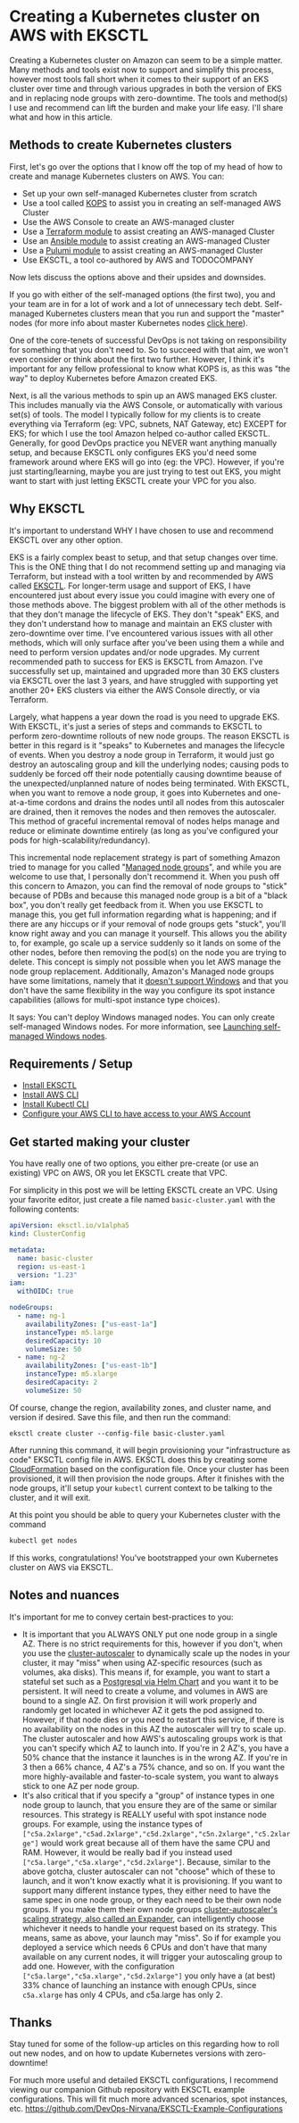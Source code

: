 # Creating a Kubernetes cluster on AWS with EKSCTL

Creating a Kubernetes cluster on Amazon can seem to be a simple matter. Many methods and tools exist now to support and simplify this process, however most tools fall short when it comes to their support of an EKS cluster over time and through various upgrades in both the version of EKS and in replacing node groups with zero-downtime.  The tools and method(s) I use and recommend can lift the burden and make your life easy. I'll share what and how in this article.

## Methods to create Kubernetes clusters

First, let's go over the options that I know off the top of my head of how to create and manage Kubernetes clusters on AWS.
You can:

* Set up your own self-managed Kubernetes cluster from scratch
* Use a tool called [KOPS](#TODO) to assist you in creating an self-managed AWS Cluster
* Use the AWS Console to create an AWS-managed cluster
* Use a [Terraform module](#TODO) to assist creating an AWS-managed Cluster
* Use an [Ansible module](#TODO) to assist creating an AWS-managed Cluster
* Use a [Pulumi module](#TODO) to assist creating an AWS-managed Cluster
* Use EKSCTL, a tool co-authored by AWS and TODOCOMPANY

Now lets discuss the options above and their upsides and downsides.

If you go with either of the self-managed options (the first two), you and your team are in for a lot of work and a lot of unnecessary tech debt. Self-managed Kubernetes clusters mean that you run and support the "master" nodes (for more info about master Kubernetes nodes [click here](#TODO)).

One of the core-tenets of successful DevOps is not taking on responsibility for something that you don't need to. So to succeed with that aim, we won't even consider or think about the first two further. However, I think it's important for any fellow professional to know what KOPS is, as this was "the way" to deploy Kubernetes before Amazon created EKS.

Next, is all the various methods to spin up an AWS managed EKS cluster. This includes manually via the AWS Console, or automatically with various set(s) of tools. The model I typically follow for my clients is to create everything via Terraform (eg: VPC, subnets, NAT Gateway, etc) EXCEPT for EKS; for which I use the tool Amazon helped co-author called EKSCTL. Generally, for good DevOps practice you NEVER want anything manually setup, and because EKSCTL only configures EKS you'd need some framework around where EKS will go into (eg: the VPC). However, if you're just starting/learning, maybe you are just trying to test out EKS, you might want to start with just letting EKSCTL create your VPC for you also.

## Why EKSCTL

It's important to understand WHY I have chosen to use and recommend EKSCTL over any other option.

EKS is a fairly complex beast to setup, and that setup changes over time. This is the ONE thing that I do not recommend setting up and managing via Terraform, but instead with a tool written by and recommended by AWS called [EKSCTL](https://eksctl.io/).  For longer-term usage and support of EKS, I have encountered just about every issue you could imagine with every one of those methods above. The biggest problem with all of the other methods is that they don't manage the lifecycle of EKS. They don't "speak" EKS, and they don't understand how to manage and maintain an EKS cluster with zero-downtime over time. I've encountered various issues with all other methods, <!-- such as? examples of the issues written in terms people may search will increase relevance of this article --> which will only surface after you've been using them a while and need to perform version updates and/or node upgrades. My current recommended path to success for EKS is EKSCTL from Amazon. I've successfully set up, maintained and upgraded more than 30 EKS clusters via EKSCTL over the last 3 <!--(YEAR DATE ME)--> years, and have struggled with supporting yet another 20+ EKS clusters via either the AWS Console directly, or via Terraform.

Largely, what happens a year down the road is you need to upgrade EKS. With EKSCTL, it's just a series of steps and commands to EKSCTL to perform zero-downtime rollouts of new node groups. The reason EKSCTL is better in this regard is it "speaks" to Kubernetes and manages the lifecycle of events. When you destroy a node group in Terraform, it would just go destroy an autoscaling group and kill the underlying nodes; causing pods to suddenly be forced off their node potentially causing downtime beause of the unexpected/unplanned nature of nodes being terminated. With EKSCTL, when you want to remove a node group, it goes into Kubernetes and one-at-a-time cordons and drains the nodes <!--(explain what this is)--> until all nodes from this autoscaler are drained, then it removes the nodes and then removes the autoscaler. This method of graceful incremental removal of nodes helps manage and reduce or eliminate downtime entirely (as long as you've configured your pods for high-scalability/redundancy).

This incremental node replacement strategy is part of something Amazon tried to manage for you called "[Managed node groups](https://docs.aws.amazon.com/eks/latest/userguide/managed-node-groups.html)", and while you are welcome to use that, I personally don't recommend it. When you push off this concern to Amazon, you can find the removal of node groups to "stick" because of PDBs <!--(explain)--> and because this managed node group is a bit of a "black box", you don't really get feedback from it. When you use EKSCTL to manage this, you get full information regarding what is happening; and if there are any hiccups or if your removal of node groups gets "stuck", you'll know right away and you can manage it yourself. This allows you the ability to, for example, go scale up a service suddenly so it lands on some of the other nodes, before then removing the pod(s) on the node you are trying to delete. This concept is simply not possible when you let AWS manage the node group replacement. Additionally, Amazon's Managed node groups have some limitations, namely that it [doesn't support Windows](https://docs.aws.amazon.com/eks/latest/userguide/windows-support.html) and that you don't have the same flexibility in the way you configure its spot instance capabilities (allows for multi-spot instance type choices).

It says:
You can't deploy Windows managed nodes. You can only create self-managed Windows nodes. For more information, see [Launching self-managed Windows nodes](https://docs.aws.amazon.com/eks/latest/userguide/launch-windows-workers.html).


## Requirements / Setup

- [Install EKSCTL](https://docs.aws.amazon.com/eks/latest/userguide/eksctl.html)
- [Install AWS CLI](https://docs.aws.amazon.com/cli/latest/userguide/getting-started-install.html)
- [Install Kubectl CLI](https://kubernetes.io/docs/tasks/tools/)
- [Configure your AWS CLI to have access to your AWS Account](https://docs.aws.amazon.com/cli/latest/userguide/cli-configure-quickstart.html#cli-configure-quickstart-config)

## Get started making your cluster

You have really one of two options, you either pre-create (or use an existing) VPC on AWS, OR you let EKSCTL create that VPC.

For simplicity in this post we will be letting EKSCTL create an VPC. Using your favorite editor, just create a file named `basic-cluster.yaml` with the following contents:

```yaml
apiVersion: eksctl.io/v1alpha5
kind: ClusterConfig

metadata:
  name: basic-cluster
  region: us-east-1
  version: "1.23"
iam:
  withOIDC: true

nodeGroups:
  - name: ng-1
    availabilityZones: ["us-east-1a"]
    instanceType: m5.large
    desiredCapacity: 10
    volumeSize: 50
  - name: ng-2
    availabilityZones: ["us-east-1b"]
    instanceType: m5.xlarge
    desiredCapacity: 2
    volumeSize: 50
```

Of course, change the region, availability zones, and cluster name, and version if desired. Save this file, and then run the command:

```
eksctl create cluster --config-file basic-cluster.yaml
```

After running this command, it will begin provisioning your "infrastructure as code" EKSCTL config file in AWS. EKSCTL does this by creating some [CloudFormation](https://docs.aws.amazon.com/AWSCloudFormation/latest/UserGuide/Welcome.html) based on the configuration file. Once your cluster has been provisioned, it will then provision the node groups. After it finishes with the node groups, it'll setup your `kubectl` current context to be talking to the cluster, and it will exit.

At this point you should be able to query your Kubernetes cluster with the command

```bash
kubectl get nodes
```

If this works, congratulations! You've bootstrapped your own Kubernetes cluster on AWS via EKSCTL.


## Notes and nuances

It's important for me to convey certain best-practices to you:

- It is important that you ALWAYS ONLY put one node group in a single AZ. There is no strict requirements for this, however if you don't, when you use the [cluster-autoscaler](https://github.com/kubernetes/autoscaler/tree/master/cluster-autoscaler) to dynamically scale up the nodes in your cluster, it may "miss" when using AZ-specific resources (such as volumes, aka disks). This means if, for example, you want to start a stateful set such as a [Postgresql via Helm Chart](https://artifacthub.io/packages/helm/bitnami/postgresql) and you want it to be persistent. It will need to create a volume, and volumes in AWS are bound to a single AZ.  On first provision it will work properly and randomly get located in whichever AZ it gets the pod assigned to. However, if that node dies or you need to restart this service, if there is no availability on the nodes in this AZ the autoscaler will try to scale up. The cluster autoscaler and how AWS's autoscaling groups work is that you can't specify which AZ to launch into. If you're in 2 AZ's, you have a 50% chance that the instance it launches is in the wrong AZ. If you're in 3 then a 66% chance, 4 AZ's a 75% chance, and so on. If you want the more highly-available and faster-to-scale system, you want to always stick to one AZ per node group.
- It's also critical that if you specify a "group" of instance types in one node group to launch, that you ensure they are of the same or similar resources. This strategy is REALLY useful with spot instance node groups. For example, using the instance types of `["c5a.2xlarge","c5ad.2xlarge","c5d.2xlarge","c5n.2xlarge","c5.2xlarge"]` would work great because all of them have the same CPU and RAM. However, it would be really bad if you instead used `["c5a.large","c5a.xlarge","c5d.2xlarge"]`. Because, similar to the above gotcha, cluster autoscaler can not "choose" which of these to launch, and it won't know exactly what it is provisioning. If you want to support many different instance types, they either need to have the same spec in one node group, or they each need to be their own node groups. If you make them their own node groups [cluster-autoscaler's scaling strategy, also called an Expander](https://github.com/kubernetes/autoscaler/blob/master/cluster-autoscaler/FAQ.md#what-are-expanders), can intelligently choose whichever it needs to handle your request based on its strategy. This means, same as above, your launch may "miss". So if for example you deployed a service which needs 6 CPUs and don't have that many available on any current nodes, it will trigger your autoscaling group to add one. However, with the configuration `["c5a.large","c5a.xlarge","c5d.2xlarge"]` you only have a (at best) 33% chance of launching an instance with enough CPUs, since `c5a.xlarge` has only 4 CPUs, and c5a.large has only 2.

## Thanks

Stay tuned for some of the follow-up articles on this regarding how to roll out new nodes, and on how to update Kubernetes versions with zero-downtime!

For much more useful and detailed EKSCTL configurations, I recommend viewing our companion Github repository with EKSCTL example configurations. This will fit much more advanced scenarios, spot instances, etc.
https://github.com/DevOps-Nirvana/EKSCTL-Example-Configurations
